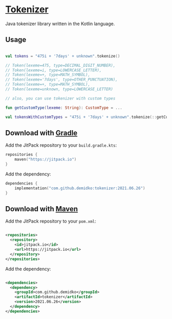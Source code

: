 # [Tokenizer](https://jitpack.io/#demidko/tokenizer)

Java tokenizer library written in the Kotlin language.

## Usage

```kotlin

val tokens = "475i + '7days' + unknown".tokenize()

// Token(lexeme=475, type=DECIMAL_DIGIT_NUMBER), 
// Token(lexeme=i, type=LOWERCASE_LETTER), 
// Token(lexeme=+, type=MATH_SYMBOL), 
// Token(lexeme='7days', type=OTHER_PUNCTUATION), 
// Token(lexeme=+, type=MATH_SYMBOL), 
// Token(lexeme=unknown, type=LOWERCASE_LETTER)

// also, you can use tokenizer with custom types

fun getCustomType(lexeme: String): CustomType = ...

val tokensWithCustomTypes = "475i + '7days' + unknown".tokenize(::getCustomType)

```

## Download with [Gradle](https://gradle.org/)

Add the JitPack repository to your `build.gradle.kts`:

```kotlin
repositories {
    maven("https://jitpack.io")
}
```

Add the dependency:

```kotlin
dependencies {
    implementation("com.github.demidko:tokenizer:2021.06.26")
}
```

## Download with [Maven](https://maven.apache.org/)

Add the JitPack repository to your `pom.xml`:

```xml

<repositories>
  <repository>
    <id>jitpack.io</id>
    <url>https://jitpack.io</url>
  </repository>
</repositories>
```

Add the dependency:

```xml

<dependencies>
  <dependency>
    <groupId>com.github.demidko</groupId>
    <artifactId>tokenizer</artifactId>
    <version>2021.06.26</version>
  </dependency>
</dependencies>
```






